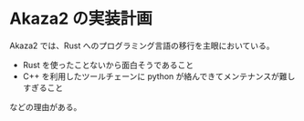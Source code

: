 # Akaza2 の実装計画

Akaza2 では、Rust へのプログラミング言語の移行を主眼においている。

- Rust を使ったことないから面白そうであること
- C++ を利用したツールチェーンに python が絡んできてメンテナンスが難しすぎること

などの理由がある。
